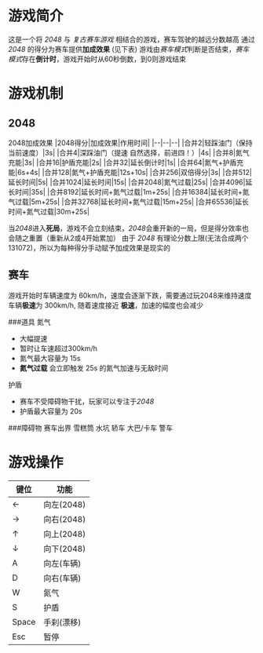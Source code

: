 游戏简介
==
这是一个将 *2048* 与 *复古赛车游戏* 相结合的游戏，赛车驾驶的越远分数越高
通过 *2048* 的得分为赛车提供**加成效果** (见下表)
游戏由*赛车模式*判断是否结束，*赛车模式*存在**倒计时**，游戏开始时从60秒倒数，到0则游戏结束

游戏机制
==
2048
--
2048加成效果
|2048得分|加成效果|作用时间|
|--|--|--|
|合并2|轻踩油门（保持当前速度）|3s|
|合并4|深踩油门（提速 自然选择，前进四！）|4s|
|合并8|氮气充能|3s|
|合并16|护盾充能|2s|
|合并32|延长倒计时|1s|
|合并64|氮气+护盾充能|6s+4s|
|合并128|氮气+护盾充能|12s+10s|
|合并256|双倍得分|3s|
|合并512|延长时间|5s|
|合并1024|延长时间|15s|
|合并2048|氮气过载|25s|
|合并4096|延长时间|35s|
|合并8192|延长时间+氮气过载|1m+25s|
|合并16384|延长时间+氮气过载|5m+25s|
|合并32768|延长时间+氮气过载|15m+25s|
|合并65536|延长时间+氮气过载|30m+25s|

当*2048*进入**死局**，游戏不会立刻结束，*2048*会重开新的一局，但是得分效率也会随之重置（重新从2或4开始累加）
由于 *2048* 有理论分数上限(无法合成两个131072)，所以为每种得分手动赋予加成效果是现实的


赛车
--
游戏开始时车辆速度为 60km/h，速度会逐渐下跌，需要通过玩2048来维持速度
车辆**极速**为 300km/h, 随着速度接近 **极速**，加速的幅度也会减少

###道具
氮气
- 大幅提速
- 暂时让车速超过300km/h
- 氮气最大容量为 15s
- **氮气过载** 会立即触发 25s 的氮气加速与无敌时间

护盾
- 赛车不受障碍物干扰，玩家可以专注于*2048*
- 护盾最大容量为 20s

###障碍物
赛车出界
雪糕筒
水坑
轿车
大巴/卡车
警车

游戏操作
==

|键位|功能|
|--|--|
|←|向左(2048)|
|→|向右(2048)|
|↑|向上(2048)|
|↓|向下(2048)|
|A|向左(车辆)|
|D|向右(车辆)|
|W|氮气|
|S|护盾|
|Space|手刹(漂移)|
|Esc|暂停|
